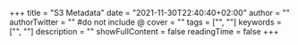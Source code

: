 +++
title = "S3 Metadata"
date = "2021-11-30T22:40:40+02:00"
author = ""
authorTwitter = "" #do not include @
cover = ""
tags = ["", ""]
keywords = ["", ""]
description = ""
showFullContent = false
readingTime = false
+++
